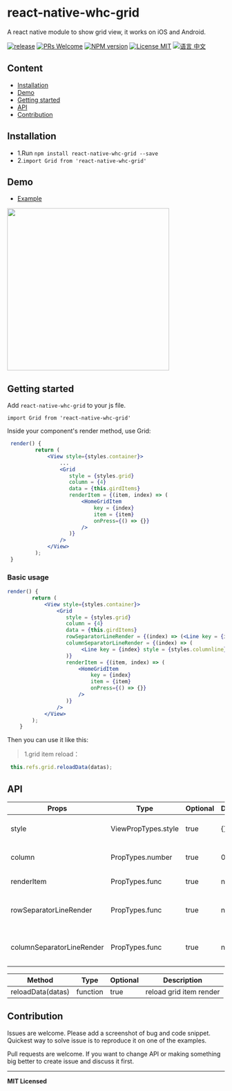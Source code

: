 # react-native-whc-grid
A react native module to show grid view, it works on iOS and Android.

[ ![release](https://img.shields.io/github/release/netyouli/react-native-whc-grid.svg?maxAge=2592000?style=flat-square)](https://github.com/netyouli/react-native-whc-grid/releases)
[ ![PRs Welcome](https://img.shields.io/badge/PRs-Welcome-brightgreen.svg)](https://github.com/netyouli/react-native-whc-grid/pulls)
[ ![NPM version](http://img.shields.io/npm/v/react-native-whc-grid.svg?style=flat)](https://www.npmjs.com/package/react-native-whc-grid)
[![License MIT](http://img.shields.io/badge/license-MIT-orange.svg?style=flat)](https://raw.githubusercontent.com/crazycodeboy/react-native-whc-grid/master/LICENSE)
[ ![语言 中文](https://img.shields.io/badge/语言-中文-yellow.svg)](https://github.com/netyouli/react-native-whc-grid/blob/master/README.zh.md)



## Content

- [Installation](#installation)
- [Demo](#demo)
- [Getting started](#getting-started)
- [API](#api)
- [Contribution](#contribution)

## Installation

* 1.Run `npm install react-native-whc-grid --save`
* 2.`import Grid from 'react-native-whc-grid'`

## Demo  
* [Example](https://github.com/netyouli/react-native-whc-grid/tree/master/example)

<img src = "https://github.com/netyouli/react-native-whc-grid/blob/master/example/screenshots/react-native-whc-gird.jpg" width = "375">

## Getting started  

Add `react-native-whc-grid` to your js file.

`import Grid from 'react-native-whc-grid'`

Inside your component's render method, use Grid:

```jsx
 render() {
         return (
             <View style={styles.container}>
                 ...
                 <Grid
                    style = {styles.grid}
                    column = {4}
                    data = {this.girdItems}
                    renderItem = {(item, index) => (
                        <HomeGridItem
                            key = {index}
                            item = {item}
                            onPress={() => {}}
                        />
                    )}
                 />
             </View>
         );
 }

```

### Basic usage

```jsx
render() {
        return (
            <View style={styles.container}>
                <Grid
                   style = {styles.grid}
                   column = {4}
                   data = {this.girdItems}
                   rowSeparatorLineRender = {(index) => (<Line key = {index} />)}
                   columnSeparatorLineRender = {(index) => (
                        <Line key = {index} style = {styles.columnline}/>
                   )}
                   renderItem = {(item, index) => (
                       <HomeGridItem
                           key = {index}
                           item = {item}
                           onPress={() => {}}
                       />
                   )}
                />
            </View>
        );
    }
```

Then you can use it like this:
>1.grid item reload：

```jsx
 this.refs.grid.reloadData(datas);
```

## API

Props              | Type     | Optional | Default     | Description
----------------- | -------- | -------- | ----------- | -----------
style |  ViewPropTypes.style |true | {}  | Custom default grid style
column  | PropTypes.number  | true | 0  |   Set grid column count
renderItem  | PropTypes.func  | true | null  |   Render gird item
rowSeparatorLineRender  | PropTypes.func  | true | null  |   Render grid row separator line
columnSeparatorLineRender  | PropTypes.func  | true | null  |   Render grid column separator line



Method   |  Type     | Optional | Description
----------------- | -------- | -------- | -----------
reloadData(datas)   | function | true | reload grid item render


## Contribution

Issues are welcome. Please add a screenshot of bug and code snippet. Quickest way to solve issue is to reproduce it on one of the examples.

Pull requests are welcome. If you want to change API or making something big better to create issue and discuss it first.

---

**MIT Licensed**
